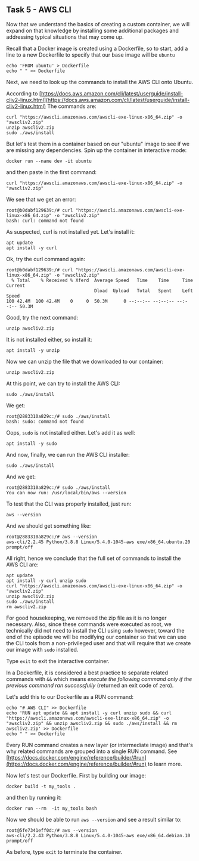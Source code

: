 ## Task 5 - AWS CLI

Now that we understand the basics of creating a custom container, we will expand on that knowledge by installing some additional packages and addressing typical situations that may come up.

Recall that a Docker image is created using a Dockerfile, so to start, add a line to a new Dockerfile to specify that our base image will be `ubuntu`

```
echo 'FROM ubuntu' > Dockerfile
echo " " >> Dockerfile
```

Next, we need to look up the commands to install the AWS CLI onto Ubuntu.

According to [https://docs.aws.amazon.com/cli/latest/userguide/install-cliv2-linux.html](https://docs.aws.amazon.com/cli/latest/userguide/install-cliv2-linux.html) The commands are:

```
curl "https://awscli.amazonaws.com/awscli-exe-linux-x86_64.zip" -o "awscliv2.zip"
unzip awscliv2.zip
sudo ./aws/install
```

But let's test them in a container based on our "ubuntu" image to see if we are missing any dependencies. Spin up the container in interactive mode:

```
docker run --name dev -it ubuntu
```

and then paste in the first command:

```
curl "https://awscli.amazonaws.com/awscli-exe-linux-x86_64.zip" -o "awscliv2.zip"
```

We see that we get an error:

```
root@b0dabf129639:/# curl "https://awscli.amazonaws.com/awscli-exe-linux-x86_64.zip" -o "awscliv2.zip"
bash: curl: command not found

```

As suspected, curl is not installed yet. Let's install it:

```
apt update
apt install -y curl

```

Ok, try the curl command again:

```
root@b0dabf129639:/# curl "https://awscli.amazonaws.com/awscli-exe-linux-x86_64.zip" -o "awscliv2.zip"
  % Total    % Received % Xferd  Average Speed   Time    Time     Time  Current
                                 Dload  Upload   Total   Spent    Left  Speed
100 42.4M  100 42.4M    0     0  50.3M      0 --:--:-- --:--:-- --:--:-- 50.3M
```

Good, try the next command:

```
unzip awscliv2.zip
```

It is not installed either, so install it:

```
apt install -y unzip

```

Now we can unzip the file that we downloaded to our container:

```
unzip awscliv2.zip

```

At this point, we can try to install the AWS CLI:

```
sudo ./aws/install
```
We get:

```
root@2883310a829c:/# sudo ./aws/install
bash: sudo: command not found
```

Oops, `sudo` is not installed either. Let's add it as well:

```
apt install -y sudo

```

And now, finally, we can run the AWS CLI installer:

```
sudo ./aws/install

```

And we get:

```
root@2883310a829c:/# sudo ./aws/install
You can now run: /usr/local/bin/aws --version
```

To test that the CLI was properly installed, just run:

```
aws --version
```

And we should get something like:

```
root@2883310a829c:/# aws --version
aws-cli/2.2.45 Python/3.8.8 Linux/5.4.0-1045-aws exe/x86_64.ubuntu.20 prompt/off
```

All right, hence we conclude that the full set of commands to install the AWS CLI are:

```
apt update
apt install -y curl unzip sudo
curl "https://awscli.amazonaws.com/awscli-exe-linux-x86_64.zip" -o "awscliv2.zip"
unzip awscliv2.zip
sudo ./aws/install
rm awscliv2.zip
```

For good housekeeping, we removed the zip file as it is no longer necessary. Also, since these commands were executed as root, we technically did not need to install the CLI using `sudo` however, toward the end of the episode we will be modifying our container so that we can use the CLI tools from a non-privileged user and that will require that we create our image with `sudo` installed.

Type `exit` to exit the interactive container.

In a Dockerfile, it is considered a best practice to separate related commands with `&&` which means _execute the following command only if the previous command ran successfully_ (returned an exit code of zero).

Let's add this to our Dockerfile as a RUN command:

```
echo "# AWS CLI" >> Dockerfile
echo 'RUN apt update && apt install -y curl unzip sudo && curl "https://awscli.amazonaws.com/awscli-exe-linux-x86_64.zip" -o "awscliv2.zip" && unzip awscliv2.zip && sudo ./aws/install && rm awscliv2.zip' >> Dockerfile
echo " " >> Dockerfile

```

Every RUN command creates a new layer (or intermediate image) and that's why related commands are grouped into a single RUN command. See [https://docs.docker.com/engine/reference/builder/#run](https://docs.docker.com/engine/reference/builder/#run) to learn more.

Now let's test our Dockerfile. First by building our image:

```
docker build -t my_tools .
```

and then by running it:

```
docker run --rm  -it my_tools bash
```

Now we should be able to run `aws --version` and see a result similar to:

```
root@5fe7341eff0d:/# aws --version
aws-cli/2.2.43 Python/3.8.8 Linux/5.4.0-1045-aws exe/x86_64.debian.10 prompt/off
```

As before, type `exit` to terminate the container.

